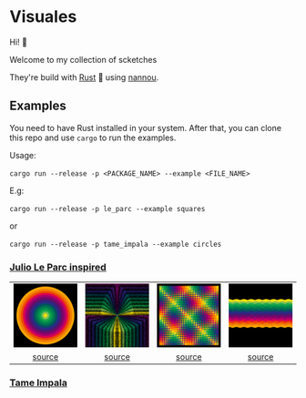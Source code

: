 # Visuales

Hi! 👋

Welcome to my collection of scketches

They're build with [Rust](https://www.rust-lang.org/learn/get-started) 🦀 using [nannou](https://nannou.cc/).

## Examples

You need to have Rust installed in your system. After that, you can clone this repo and use `cargo` to run the examples.

Usage:

`cargo run --release -p <PACKAGE_NAME> --example <FILE_NAME>`

E.g:

`cargo run --release -p le_parc --example squares`  

or

`cargo run --release -p tame_impala --example circles`  

### [Julio Le Parc inspired](./le_parc/Readme.md)

|                                          |                                            |                                          |                                      |
| :--------------------------------------: | :----------------------------------------: | :--------------------------------------: | :----------------------------------: |
| ![Circles](./le_parc/images/circles.gif) | ![Parables](./le_parc/images/parables.gif) | ![Squares](./le_parc/images/squares.gif) | ![Waves](./le_parc/images/waves.gif) |
| [source](./le_parc/circles.rs)           | [source](./le_parc/parables.rs)            | [source](./le_parc/squares.rs)           | [source](./le_parc/waves.rs)         |

### [Tame Impala](./tame_impala/Readme.md)
